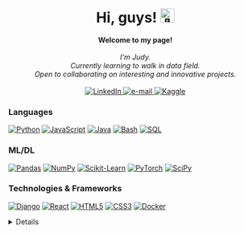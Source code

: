 <h1 align="center">Hi, guys! <img src="https://github.com/wervlad/wervlad/assets/24524555/766d336d-b87d-44ba-807c-c51de2bc6b4d" width="28px" alt="👋"></h1>

<p align="center">
    <b>Welcome to my page!</b><br><br>
    <i>
        I'm Judy.<br>
        Currently learning to walk in data field.<br>
        Open to collaborating on interesting and innovative projects.<br>
    </i><br>
    <a href="https://www.linkedin.com/in/wervlad">
        <img src="https://img.shields.io/badge/LinkedIn-blue?style=flat-square&logo=linkedin" alt="LinkedIn">
    </a>
    <a href="mailto:ctchanjudy@gmail.com">
        <img src="https://img.shields.io/badge/Email-blue?style=flat-square&logo=gmail&logoColor=white" alt="e-mail">
    </a>
    <a href="[https://www.kaggle.com/wervlad](https://www.kaggle.com/judychan)">
        <img src="https://img.shields.io/badge/Kaggle-blue?style=flat-square&logo=kaggle" alt="Kaggle">
    </a>
</p>

### Languages
[![Python](https://img.shields.io/badge/python-black?style=for-the-badge&logo=python)](https://github.com/iamjudy)
[![JavaScript](https://img.shields.io/badge/javascript-black?style=for-the-badge&logo=javascript)](https://github.com/iamjudy)
[![Java](https://img.shields.io/badge/java-black?style=for-the-badge&logo=openjdk)](https://github.com/iamjudy)
[![Bash](https://img.shields.io/badge/bash-black?style=for-the-badge&logo=gnu-bash&logoColor=white)](https://github.com/iamjudy)
[![SQL](https://img.shields.io/badge/sql-black?style=for-the-badge&logo=mysql)](https://github.com/iamjudy)

### ML/DL
[![Pandas](https://img.shields.io/badge/pandas-black?style=for-the-badge&logo=pandas)](https://github.com/iamjudy)
[![NumPy](https://img.shields.io/badge/numpy-black?style=for-the-badge&logo=numpy)](https://github.com/iamjudy)
[![Scikit-Learn](https://img.shields.io/badge/scikit--learn-black?style=for-the-badge&logo=scikit-learn)](https://github.com/iamjudy)
[![PyTorch](https://img.shields.io/badge/PyTorch-black?style=for-the-badge&logo=PyTorch)](https://github.com/iamjudy)
[![SciPy](https://img.shields.io/badge/SciPy-black?style=for-the-badge&logo=scipy)](https://github.com/iamjudy)

### Technologies & Frameworks
[![Django](https://img.shields.io/badge/django-black?style=for-the-badge&logo=django)](https://github.com/iamjudy)
[![React](https://img.shields.io/badge/react-black?style=for-the-badge&logo=react)](https://github.com/iamjudy)
[![HTML5](https://img.shields.io/badge/html5-black?style=for-the-badge&logo=html5)](https://hub.docker.com/u/iamjudy)
[![CSS3](https://img.shields.io/badge/css3-black?style=for-the-badge&logo=css3)](https://hub.docker.com/u/iamjudy)
[![Docker](https://img.shields.io/badge/docker-black?style=for-the-badge&logo=docker)](https://hub.docker.com/u/iamjudy)

<Details>
<p align="center">
  <a href="https://github.com/iamjudy">
    <img src="http://github-profile-summary-cards.vercel.app/api/cards/profile-details?username=iamjudy&theme=transparent" />
  </a>
  <a href="https://github.com/iamjudy">
    <img src="https://github-readme-streak-stats.herokuapp.com/?user=iamjudy&hide_border=true&card_width=338&theme=transparent" />
  </a>
  <a href="https://github.com/iamjudy">
    <img src="http://github-profile-summary-cards.vercel.app/api/cards/stats?username=iamjudy&theme=transparent" />
  </a>
</p>
</Details>


<!--

- 🔭 I’m currently working on ...
- 🌱 I’m currently learning ...
- 👯 I’m looking to collaborate on ...
- 🤔 I’m looking for help with ...
- 💬 Ask me about ...
- 📫 How to reach me: ...
- 😄 Pronouns: ...
- ⚡ Fun fact: ...
-->
